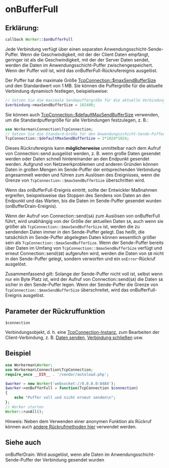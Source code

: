 # onBufferFull
## Erklärung:
```php
callback Worker::$onBufferFull
```

Jede Verbindung verfügt über einen separaten Anwendungsschicht-Sende-Puffer. Wenn die Geschwindigkeit, mit der der Client Daten empfängt, geringer ist als die Geschwindigkeit, mit der der Server Daten sendet, werden die Daten im Anwendungsschicht-Puffer zwischengespeichert. Wenn der Puffer voll ist, wird das onBufferFull-Rückrufereignis ausgelöst.

Der Puffer hat die maximale Größe [TcpConnection::$maxSendBufferSize](../tcp-connection/max-send-buffer-size.md) und den Standardwert von 1 MB. Sie können die Puffergröße für die aktuelle Verbindung dynamisch festlegen, beispielsweise:
```php
// Setzen Sie die maximale Sendepuffergröße für die aktuelle Verbindung in Byte
$verbindung->maxSendBufferSize = 102400;
```
Sie können auch [TcpConnection::$defaultMaxSendBufferSize](../tcp-connection/default-max-send-buffer-size.md) verwenden, um die Standardpuffergröße für alle Verbindungen festzulegen, z. B.:
```php
use Workerman\Connection\TcpConnection;
// Setzen Sie die Standard-Größe für den Anwendungsschicht-Sende-Puffer für alle Verbindungen in Byte
TcpConnection::$defaultMaxSendBufferSize = 2*1024*1024;
```

Dieses Rückrufereignis kann **möglicherweise** unmittelbar nach dem Aufruf von Connection::send ausgelöst werden, z. B. wenn große Daten gesendet werden oder Daten schnell hintereinander an den Endpunkt gesendet werden. Aufgrund von Netzwerkproblemen und anderen Gründen können Daten in großen Mengen im Sende-Puffer der entsprechenden Verbindung angesammelt werden und führen zum Auslösen des Ereignisses, wenn die Grenze von ```TcpConnection::$maxSendBufferSize``` überschritten wird.

Wenn das onBufferFull-Ereignis eintritt, sollte der Entwickler Maßnahmen ergreifen, beispielsweise das Stoppen des Sendens von Daten an den Endpunkt und das Warten, bis die Daten im Sende-Puffer gesendet wurden (onBufferDrain-Ereignis).

Wenn der Aufruf von Connection::send(`$A`) zum Auslösen von onBufferFull führt, wird unabhängig von der Größe der aktuellen Daten `$A`, auch wenn sie größer als `TcpConnection::$maxSendBufferSize` ist, werden die zu sendenden Daten immer in den Sende-Puffer gelegt. Das heißt, die tatsächlich im Sende-Puffer abgelegten Daten können wesentlich größer sein als `TcpConnection::$maxSendBufferSize`. Wenn der Sende-Puffer bereits über Daten im Umfang von `TcpConnection::$maxSendBufferSize` verfügt und erneut Connection::send(`$B`) aufgerufen wird, werden die Daten von `$B` nicht in den Sende-Puffer gelegt, sondern verworfen und ein `onError`-Rückruf ausgelöst.

Zusammenfassend gilt: Solange der Sende-Puffer nicht voll ist, selbst wenn nur ein Byte Platz ist, wird der Aufruf von Connection::send(```$A```) die Daten `$A` sicher in den Sende-Puffer legen. Wenn der Sende-Puffer die Grenze von `TcpConnection::$maxSendBufferSize` überschreitet, wird das onBufferFull-Ereignis ausgelöst.

## Parameter der Rückruffunktion
``` $connection ```

Verbindungsobjekt, d. h. eine [TcpConnection-Instanz](../tcp-connection.md), zum Bearbeiten der Client-Verbindung, z. B. [Daten senden](../tcp-connection/send.md), [Verbindung schließen](../tcp-connection/close.md) usw.

## Beispiel
```php
use Workerman\Worker;
use Workerman\Connection\TcpConnection;
require_once __DIR__ . '/vendor/autoload.php';

$worker = new Worker('websocket://0.0.0.0:8484');
$worker->onBufferFull = function(TcpConnection $connection)
{
    echo "Puffer voll und nicht erneut senden\n";
};
// Worker starten
Worker::runAll();
```

Hinweis: Neben dem Verwenden einer anonymen Funktion als Rückruf können auch [andere Rückrufmethoden hier](../faq/callback_methods.md) verwendet werden.

## Siehe auch
onBufferDrain: Wird ausgelöst, wenn alle Daten im Anwendungsschicht-Sende-Puffer der Verbindung gesendet wurden
